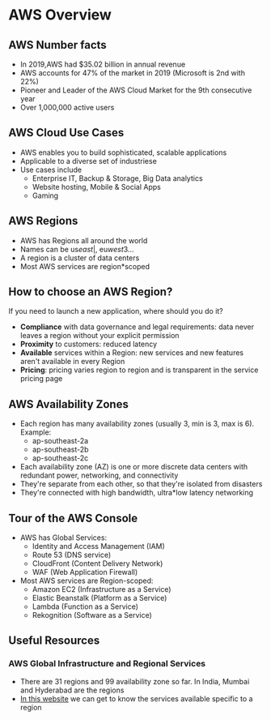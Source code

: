 # AWS Overview

## AWS Number facts 
* In 2019,AWS had $35.02 billion in annual revenue
* AWS accounts for 47% of the market in 2019 (Microsoft is 2nd with 22%)
* Pioneer and Leader of the AWS Cloud Market for the 9th consecutive year
* Over 1,000,000 active users

## AWS Cloud Use Cases

* AWS enables you to build sophisticated, scalable applications
* Applicable to a diverse set of industriese
*  Use cases include
    * Enterprise IT, Backup & Storage, Big Data analytics
    * Website hosting, Mobile & Social Apps
    *  Gaming  
  
## AWS Regions

* AWS has Regions all around the world
* Names can be us*east*|, eu*west*3...
* A region is a cluster of data centers
* Most AWS services are region*scoped
  
## How to choose an AWS Region?
If you need to launch a new application,
where should you do it?
* **Compliance** with data governance and legal
requirements: data never leaves a region without
your explicit permission
* **Proximity** to customers: reduced latency
* **Available** services within a Region: new services
and new features aren't available in every Region
* **Pricing**: pricing varies region to region and is
transparent in the service pricing page

## AWS Availability Zones

* Each region has many availability zones
(usually 3, min is 3, max is 6). Example:
  * ap-southeast-2a
  * ap-southeast-2b
  * ap-southeast-2c
* Each availability zone (AZ) is one or more discrete data centers with redundant power, networking, and connectivity
* They're separate from each other, so that
they're isolated from disasters
* They're connected with high bandwidth,
ultra*low latency networking

## Tour of the AWS Console

* AWS has Global Services:
    * Identity and Access Management (IAM)
    * Route 53 (DNS service)
    * CloudFront (Content Delivery Network)
    * WAF (Web Application Firewall)
* Most AWS services are Region-scoped:
  * Amazon EC2 (Infrastructure as a Service)
  * Elastic Beanstalk (Platform as a Service)
  * Lambda (Function as a Service)
  * Rekognition (Software as a Service)
  
## Useful Resources
### AWS Global Infrastructure and Regional Services
- There are 31 regions and 99 availability zone so far. In India, Mumbai and Hyderabad are the regions
- [In this website](https://aws.amazon.com/about-aws/global-infrastructure/regional-product-services/?p=ngi&loc=4&refid=09863622-0e2a-4080-9bba-12d378e294ba) we can get to know the services available specific to a region 


  

